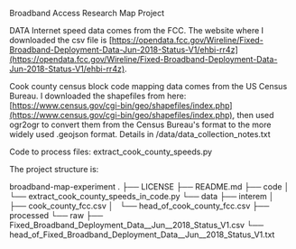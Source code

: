 Broadband Access Research Map Project

DATA
Internet speed data comes from the FCC. The website where I downloaded the csv file is [https://opendata.fcc.gov/Wireline/Fixed-Broadband-Deployment-Data-Jun-2018-Status-V1/ehbi-rr4z](https://opendata.fcc.gov/Wireline/Fixed-Broadband-Deployment-Data-Jun-2018-Status-V1/ehbi-rr4z).

Cook county census block code mapping data comes from the US Census Bureau.
I downloaded the shapefiles from here: [https://www.census.gov/cgi-bin/geo/shapefiles/index.php](https://www.census.gov/cgi-bin/geo/shapefiles/index.php), then used ogr2ogr to convert them from the Census Bureau's format to the more widely used .geojson format. Details in /data/data_collection_notes.txt



Code to process files:
extract_cook_county_speeds.py




The project structure is:

broadband-map-experiment
.
├── LICENSE
├── README.md
├── code
│   └── extract_cook_county_speeds_in_code.py
└── data
    ├── interem
    │   ├── cook_county_fcc.csv
    │   └── head_of_cook_county_fcc.csv
    ├── processed
    └── raw
        ├── Fixed_Broadband_Deployment_Data__Jun__2018_Status_V1.csv
        └── head_of_Fixed_Broadband_Deployment_Data__Jun__2018_Status_V1.txt